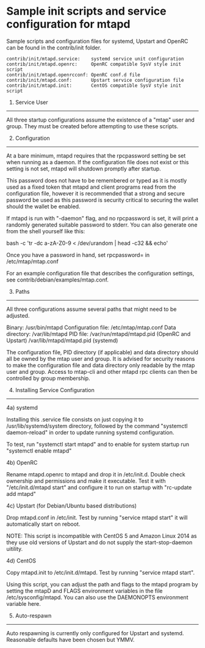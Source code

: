 Sample init scripts and service configuration for mtapd
==========================================================

Sample scripts and configuration files for systemd, Upstart and OpenRC
can be found in the contrib/init folder.

    contrib/init/mtapd.service:    systemd service unit configuration
    contrib/init/mtapd.openrc:     OpenRC compatible SysV style init script
    contrib/init/mtapd.openrcconf: OpenRC conf.d file
    contrib/init/mtapd.conf:       Upstart service configuration file
    contrib/init/mtapd.init:       CentOS compatible SysV style init script

1. Service User
---------------------------------

All three startup configurations assume the existence of a "mtap" user
and group.  They must be created before attempting to use these scripts.

2. Configuration
---------------------------------

At a bare minimum, mtapd requires that the rpcpassword setting be set
when running as a daemon.  If the configuration file does not exist or this
setting is not set, mtapd will shutdown promptly after startup.

This password does not have to be remembered or typed as it is mostly used
as a fixed token that mtapd and client programs read from the configuration
file, however it is recommended that a strong and secure password be used
as this password is security critical to securing the wallet should the
wallet be enabled.

If mtapd is run with "-daemon" flag, and no rpcpassword is set, it will
print a randomly generated suitable password to stderr.  You can also
generate one from the shell yourself like this:

bash -c 'tr -dc a-zA-Z0-9 < /dev/urandom | head -c32 && echo'

Once you have a password in hand, set rpcpassword= in /etc/mtap/mtap.conf

For an example configuration file that describes the configuration settings,
see contrib/debian/examples/mtap.conf.

3. Paths
---------------------------------

All three configurations assume several paths that might need to be adjusted.

Binary:              /usr/bin/mtapd
Configuration file:  /etc/mtap/mtap.conf
Data directory:      /var/lib/mtapd
PID file:            /var/run/mtapd/mtapd.pid (OpenRC and Upstart)
                     /var/lib/mtapd/mtapd.pid (systemd)

The configuration file, PID directory (if applicable) and data directory
should all be owned by the mtap user and group.  It is advised for security
reasons to make the configuration file and data directory only readable by the
mtap user and group.  Access to mtap-cli and other mtapd rpc clients
can then be controlled by group membership.

4. Installing Service Configuration
-----------------------------------

4a) systemd

Installing this .service file consists on just copying it to
/usr/lib/systemd/system directory, followed by the command
"systemctl daemon-reload" in order to update running systemd configuration.

To test, run "systemctl start mtapd" and to enable for system startup run
"systemctl enable mtapd"

4b) OpenRC

Rename mtapd.openrc to mtapd and drop it in /etc/init.d.  Double
check ownership and permissions and make it executable.  Test it with
"/etc/init.d/mtapd start" and configure it to run on startup with
"rc-update add mtapd"

4c) Upstart (for Debian/Ubuntu based distributions)

Drop mtapd.conf in /etc/init.  Test by running "service mtapd start"
it will automatically start on reboot.

NOTE: This script is incompatible with CentOS 5 and Amazon Linux 2014 as they
use old versions of Upstart and do not supply the start-stop-daemon uitility.

4d) CentOS

Copy mtapd.init to /etc/init.d/mtapd. Test by running "service mtapd start".

Using this script, you can adjust the path and flags to the mtapd program by
setting the mtapD and FLAGS environment variables in the file
/etc/sysconfig/mtapd. You can also use the DAEMONOPTS environment variable here.

5. Auto-respawn
-----------------------------------

Auto respawning is currently only configured for Upstart and systemd.
Reasonable defaults have been chosen but YMMV.
